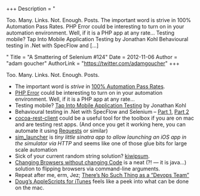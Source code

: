 +++
Description = "<p>Too. Many. Links. Not. Enough. Posts. The important word is strive in 100% Automation Pass Rates. PHP Error could be interesting to turn on in your automation environment. Well, if it is a PHP app at any rate… Testing mobile? Tap Into Mobile Application Testing by Jonathan Kohl Behavioural testing in .Net with SpecFlow and […]</p>"
Title = "A Smattering of Selenium #124"
Date = 2012-11-06
Author = "adam goucher"
AuthorLink = "https://twitter.com/adamgoucher"
+++

<p>Too. Many. Links. Not. Enough. Posts.</p>
<ul>
<li>The important word is <i>strive</i> in <a href="http://www.testingmentor.com/imtesty/2012/10/08/100-automation-pass-rates/">100% Automation Pass Rates</a>.</li>
<li><a href="http://phperror.net">PHP Error</a> could be interesting to turn on in your automation environment. Well, if it is a PHP app at any rate&#8230;</li>
<li>Testing mobile? <a href="https://leanpub.com/testmobileapps">Tap Into Mobile Application Testing</a> by Jonathan Kohl</li>
<li>Behavioural testing in .Net with SpecFlow and Selenium &#8211; <a href="http://jamesheppinstall.wordpress.com/2012/09/24/behavioural-testing-in-net-with-specflow-and-selenium-part-1">Part 1</a>, <a href="http://jamesheppinstall.wordpress.com/2012/10/28/behavioural-testing-in-net-with-specflow-and-selenium-part-2/">Part 2</a></li>
<li><a href="http://code.google.com/p/cocoa-rest-client/">cocoa-rest-client</a> could be a useful tool for the toolbox if you are on mac and are testing rest apps. (And once you get it working here, you can automate it using <a href="http://docs.python-requests.org/en/latest/">Requests</a> or similar)</li>
<li><a href="https://github.com/moredip/Sim-Launcher">sim_launcher</a> is <i>tiny little sinatra app to allow launching an iOS app in the simulator via HTTP</i> and seems like one of those glue bits for large scale automation</li>
<li>Sick of your current random string solution? <a href="http://kiwipsum.com">kiwipsum</a>.</li>
<li><a href="http://selenium34.wordpress.com/2012/10/18/changing-browsers-without-changing-code/">Changing Browsers without changing Code</a> is a neat (?! &#8212; it is java&#8230;) solution to flipping browsers via command-line arguments.</li>
<li>Repeat after me, erm, Jez; <a href="http://continuousdelivery.com/2012/10/theres-no-such-thing-as-a-devops-team/">There’s No Such Thing as a &#8220;Devops Team&#8221;</a></li>
<li><a href="http://dougscripts.com/itunes/scripts/scripts01.php">Doug&#8217;s AppleScripts for iTunes</a> feels like a peek into what can be done on the mac.</li>
</ul>

